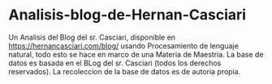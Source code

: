 # Analisis-blog-de-Hernan-Casciari
Un Analisis del Blog del sr. Casciari, disponible en https://hernancasciari.com/blog/ usando Procesamiento de lenguaje natural, todo esto se hace en marco de una Materia de Maestria.
La base de datos es basada en el BLog del sr. Casciari (todos los derechos reservados). La recoleccion de la base de datos es de autoria propia.
